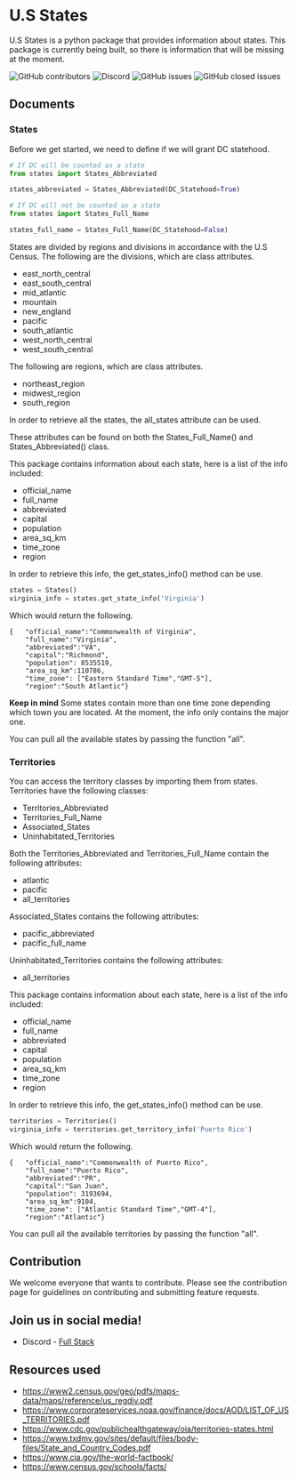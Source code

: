 # U.S States
U.S States is a python package that provides information about states. This package is currently being built, so there is information that will be missing at the moment. 

<a><img alt="GitHub contributors" src="https://img.shields.io/github/contributors/AColocho/us-states?color=%234B0082&style=plastic">
<img alt="Discord" src="https://img.shields.io/discord/789207949054181376?label=Discord&color=%23008000&style=plastic">
<img alt="GitHub issues" src="https://img.shields.io/github/issues/AColocho/us-states?style=plastic">
<img alt="GitHub closed issues" src="https://img.shields.io/github/issues-closed/AColocho/us-states?color=%23008000&style=plastic">
</a>

## Documents
### **States**
Before we get started, we need to define if we will grant DC statehood.
```python
# If DC will be counted as a state
from states import States_Abbreviated

states_abbreviated = States_Abbreviated(DC_Statehood=True)

# If DC will not be counted as a state
from states import States_Full_Name

states_full_name = States_Full_Name(DC_Statehood=False)
```

States are divided by regions and divisions in accordance with the U.S Census. The following are the divisions, which are class attributes.
- east_north_central
- east_south_central
- mid_atlantic
- mountain
- new_england
- pacific
- south_atlantic
- west_north_central
- west_south_central

The following are regions, which are class attributes.
- northeast_region
- midwest_region
- south_region

In order to retrieve all the states, the all_states attribute can be used.

These attributes can be found on both the States_Full_Name() and States_Abbreviated() class.

This package contains information about each state, here is a list of the info included:
- official_name
- full_name
- abbreviated
- capital
- population
- area_sq_km
- time_zone
- region

In order to retrieve this info, the get_states_info() method can be use.
```python
states = States()
virginia_info = states.get_state_info('Virginia')
```
Which would return the following.
```
{   "official_name":"Commonwealth of Virginia",
    "full_name":"Virginia",
    "abbreviated":"VA",
    "capital":"Richmond",
    "population": 8535519,
    "area_sq_km":110786,
    "time_zone": ["Eastern Standard Time","GMT-5"],
    "region":"South Atlantic"}
```
**Keep in mind** Some states contain more than one time zone depending which town you are located. At the moment, the info only contains the major one.

You can pull all the available states by passing the function "all".

### **Territories**
You can access the territory classes by importing them from states.
Territories have the following classes:
- Territories_Abbreviated
- Territories_Full_Name
- Associated_States
- Uninhabitated_Territories

Both the Territories_Abbreviated and Territories_Full_Name contain the following attributes:
- atlantic
- pacific
- all_territories

Associated_States contains the following attributes:
- pacific_abbreviated
- pacific_full_name

Uninhabitated_Territories contains the following attributes:
- all_territories

This package contains information about each state, here is a list of the info included:
- official_name
- full_name
- abbreviated
- capital
- population
- area_sq_km
- time_zone
- region

In order to retrieve this info, the get_states_info() method can be use.
```python
territories = Territories()
virginia_info = territories.get_territory_info('Puerto Rico')
```
Which would return the following.
```
{   "official_name":"Commonwealth of Puerto Rico",
    "full_name":"Puerto Rico",
    "abbreviated":"PR",
    "capital":"San Juan",
    "population": 3193694,
    "area_sq_km":9104,
    "time_zone": ["Atlantic Standard Time","GMT-4"],
    "region":"Atlantic"}
```

You can pull all the available territories by passing the function "all".

## Contribution
We welcome everyone that wants to contribute. Please see the contribution page for guidelines on contributing and submitting feature requests.

## Join us in social media!
- Discord - [Full Stack](https://discord.gg/9vCkAJpDpr)

## Resources used
- https://www2.census.gov/geo/pdfs/maps-data/maps/reference/us_regdiv.pdf
- https://www.corporateservices.noaa.gov/finance/docs/AOD/LIST_OF_US_TERRITORIES.pdf
- https://www.cdc.gov/publichealthgateway/oia/territories-states.html
- https://www.txdmv.gov/sites/default/files/body-files/State_and_Country_Codes.pdf
- https://www.cia.gov/the-world-factbook/
- https://www.census.gov/schools/facts/